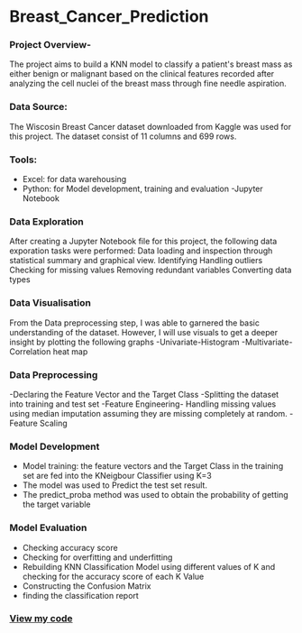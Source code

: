 # Breast_Cancer_Prediction

### Project Overview-
The project aims to build a KNN model to classify a patient's breast mass as either benign or malignant based on the clinical features recorded after analyzing the cell nuclei of the breast mass through fine needle aspiration.

### Data Source:
The Wiscosin Breast Cancer dataset downloaded from Kaggle was used for this project. The dataset consist of 11 columns and 699 rows.

### Tools: 
- Excel: for data warehousing
- Python: for Model development, training and evaluation
-Jupyter Notebook

### Data Exploration

After creating a Jupyter Notebook file for this project, the following data exporation tasks were performed:
Data loading and inspection through statistical summary and graphical view.
Identifying Handling outliers
Checking for missing values
Removing redundant variables
Converting data types

### Data Visualisation

From the Data preprocessing step, I was able to garnered the basic understanding of the dataset. However, I will use visuals to get a deeper insight by plotting the following graphs
-Univariate-Histogram
-Multivariate- Correlation heat map

### Data Preprocessing
-Declaring the Feature Vector and the Target Class
-Splitting the dataset into training and test set
-Feature Engineering- Handling missing values using median imputation assuming they are missing completely at random.
-Feature Scaling

### Model Development
- Model training: the feature vectors and the Target Class in the training set are fed into the KNeigbour Classifier using K=3
- The model was used to Predict the test set result.
- The predict_proba method was used to obtain the probability of getting the target variable

### Model Evaluation
- Checking accuracy score
- Checking for overfitting and underfitting
- Rebuilding KNN Classification Model using different values of K and checking for the accuracy score of each K Value
- Constructing the Confusion Matrix
- finding the classification report

### [View my code](Breast-Cancer-Prediction.ipynb)
 

